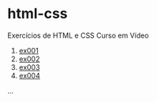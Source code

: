 # html-css

 Exercícios de HTML e CSS Curso em Vídeo

 1. [ex001](exrcicios/ex001)
 1. [ex002](exrcicios/ex002)
 1. [ex003](exrcicios/ex003)
 1. [ex004](exrcicios/ex004)

 ...
